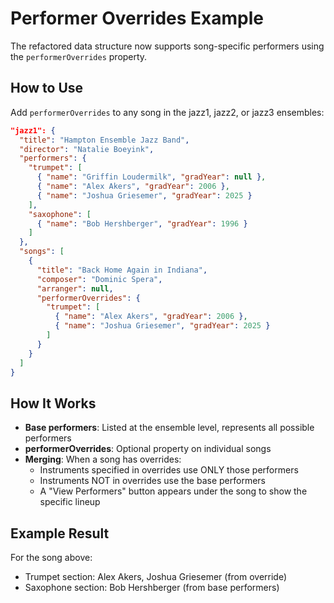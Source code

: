 # Performer Overrides Example

The refactored data structure now supports song-specific performers using the `performerOverrides` property.

## How to Use

Add `performerOverrides` to any song in the jazz1, jazz2, or jazz3 ensembles:

```json
"jazz1": {
  "title": "Hampton Ensemble Jazz Band",
  "director": "Natalie Boeyink",
  "performers": {
    "trumpet": [
      { "name": "Griffin Loudermilk", "gradYear": null },
      { "name": "Alex Akers", "gradYear": 2006 },
      { "name": "Joshua Griesemer", "gradYear": 2025 }
    ],
    "saxophone": [
      { "name": "Bob Hershberger", "gradYear": 1996 }
    ]
  },
  "songs": [
    {
      "title": "Back Home Again in Indiana",
      "composer": "Dominic Spera",
      "arranger": null,
      "performerOverrides": {
        "trumpet": [
          { "name": "Alex Akers", "gradYear": 2006 },
          { "name": "Joshua Griesemer", "gradYear": 2025 }
        ]
      }
    }
  ]
}
```

## How It Works

- **Base performers**: Listed at the ensemble level, represents all possible performers
- **performerOverrides**: Optional property on individual songs
- **Merging**: When a song has overrides:
  - Instruments specified in overrides use ONLY those performers
  - Instruments NOT in overrides use the base performers
  - A "View Performers" button appears under the song to show the specific lineup

## Example Result

For the song above:
- Trumpet section: Alex Akers, Joshua Griesemer (from override)
- Saxophone section: Bob Hershberger (from base performers)
